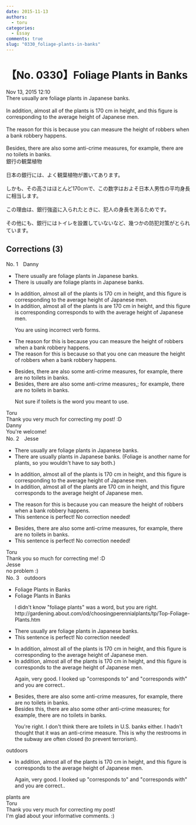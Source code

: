 ```yaml
---
date: 2015-11-13
authors:
  - toru
categories:
  - Essay
comments: true
slug: "0330_foliage-plants-in-banks"
---
```


# 【No. 0330】Foliage Plants in Banks
<div class="date">Nov 13, 2015 12:10</div>
<div id="post"><div id="body_show_ori">
There usually are foliage plants in Japanese banks.<br/><br/>In addition, almost all of the plants is 170 cm in height, and this figure is corresponding to the average height of Japanese men.<br/><br/>The reason for this is because you can measure the height of robbers when a bank robbery happens.<br/><br/>Besides, there are also some anti-crime measures, for example, there are no toilets in banks.
</div></div>

<!-- more -->

<div id="post_ja"><div id="body_show_mo">
銀行の観葉植物<br/><br/>日本の銀行には、よく観葉植物が置いてあります。<br/><br/>しかも、その高さはほとんど170cmで、この数字はおよそ日本人男性の平均身長に相当します。<br/><br/>この理由は、銀行強盗に入られたときに、犯人の身長を測るためです。<br/><br/>その他にも、銀行にはトイレを設置していないなど、幾つかの防犯対策がとられています。
</div></div>

## Corrections (3)
<div id="block"><div class="first_name"> No. 1　<span class="just_name">Danny</span></div><div id="block2">
<ul class="correction_field">
<li class="incorrect">There usually are foliage plants in Japanese banks.</li>
<li class="corrected correct">
There <span class="f_red">is </span>usually <span class="sline">are</span> foliage <span class="sline">plants</span> in Japanese banks.
</li>
</ul>
<ul class="correction_field">
<li class="incorrect">In addition, almost all of the plants is 170 cm in height, and this figure is corresponding to the average height of Japanese men.</li>
<li class="corrected correct">
In addition, almost all of the plants <span class="sline">is</span> <span class="f_red">are </span>170 cm in height, and this <span class="f_red"><span class="sline">figure is</span></span> <span class="sline">corresponding</span><span class="f_gray"> corresponds </span><span class="sline">to</span> <span class="f_red">with </span>the average height of Japanese men.
<p class="correction_comment">You are using incorrect verb forms.</p>
</li>
</ul>
<ul class="correction_field">
<li class="incorrect">The reason for this is because you can measure the height of robbers when a bank robbery happens.</li>
<li class="corrected correct">
The reason for this is <span class="sline">because</span> <span class="f_red">so that </span><span class="sline">you</span> <span class="f_red">one </span>can measure the height of robbers when a bank robbery happens.
</li>
</ul>
<ul class="correction_field">
<li class="incorrect">Besides, there are also some anti-crime measures, for example, there are no toilets in banks.</li>
<li class="corrected correct">
<span class="sline">Besides,</span> there are also some anti-crime measures<span class="sline">,<span class="f_red">;</span></span> for example, there are no toilets in banks.
<p class="correction_comment">Not sure if toilets is the word you meant to use.</p>
</li>
</ul>
</div><div class="name"><span class="just_name">Toru</span><br>
Thank you very much for correcting my post! :D
</div>
<div class="name"><span class="just_name">Danny</span><br>
You're welcome!<br/>
</div>
</div>
<div id="block"><div class="first_name"> No. 2　<span class="just_name">Jesse</span></div><div id="block2">
<ul class="correction_field">
<li class="incorrect">There usually are foliage plants in Japanese banks.</li>
<li class="corrected correct">
There <span class="f_blue">are</span> usually plants in Japanese banks. (Foliage is another name for plants, so you wouldn't have to say both.)
</li>
</ul>
<ul class="correction_field">
<li class="incorrect">In addition, almost all of the plants is 170 cm in height, and this figure is corresponding to the average height of Japanese men.</li>
<li class="corrected correct">
In addition, almost all of the plants <span class="f_blue">are</span> 170 cm in height, and this figure correspond<span class="f_blue">s </span>to the average height of Japanese men.
</li>
</ul>
<ul class="correction_field">
<li class="incorrect">The reason for this is because you can measure the height of robbers when a bank robbery happens.</li>
<li class="corrected perfect">This sentence is perfect! No correction needed!</li>
</ul>
<ul class="correction_field">
<li class="incorrect">Besides, there are also some anti-crime measures, for example, there are no toilets in banks.</li>
<li class="corrected perfect">This sentence is perfect! No correction needed!</li>
</ul>
</div><div class="name"><span class="just_name">Toru</span><br>
Thank you so much for correcting me! :D
</div>
<div class="name"><span class="just_name">Jesse</span><br>
no problem :)
</div>
</div>
<div id="block"><div class="first_name"> No. 3　<span class="just_name">outdoors</span></div><div id="block2">
<ul class="correction_field">
<li class="incorrect">Foliage Plants in Banks</li>
<li class="corrected correct">
Foliage Plants in Banks
<p class="correction_comment">I didn't know "foliage plants" was a word, but you are right. http://gardening.about.com/od/choosingperennialplants/tp/Top-Foliage-Plants.htm</p>
</li>
</ul>
<ul class="correction_field">
<li class="incorrect">There usually are foliage plants in Japanese banks.</li>
<li class="corrected perfect">This sentence is perfect! No correction needed!</li>
</ul>
<ul class="correction_field">
<li class="incorrect">In addition, almost all of the plants is 170 cm in height, and this figure is corresponding to the average height of Japanese men.</li>
<li class="corrected correct">
In addition, almost all of the plants is 170 cm in height, and this figure<span class="sline"> is</span><span class="f_blue"> </span>correspond<span class="f_blue">s</span> to the average height of Japanese men.
<p class="correction_comment">Again, very good. I looked up "corresponds to" and "corresponds with" and you are correct..</p>
</li>
</ul>
<ul class="correction_field">
<li class="incorrect">Besides, there are also some anti-crime measures, for example, there are no toilets in banks.</li>
<li class="corrected correct">
Besides <span class="f_blue">this</span>, there are also some <span class="f_blue">other </span>anti-crime measures; for example, there are no toilets in banks.
<p class="correction_comment">You're right. I don't think there are toilets in U.S. banks either. I hadn't thought that it was an anti-crime measure. This is why the restrooms in the subway are often closed (to prevent terrorism).</p>
</li>
</ul>
</div><div class="name"><span class="just_name">outdoors</span><br><div class="quote_field"><ul class="correction_field">
<li class="corrected correct">
In addition, almost all of the plants is 170 cm in height, and this figure<span class="sline"> is</span><span class="f_blue"> </span>correspond<span class="f_blue">s</span> to the average height of Japanese men.
<p class="correction_comment">
Again, very good. I looked up "corresponds to" and "corresponds with" and you are correct..
</p>
</li>
</ul></div>
plants are 
</div>
<div class="name"><span class="just_name">Toru</span><br>
Thank you very much for correcting my post!<br/>I'm glad about your informative comments. :)
</div>
</div>
